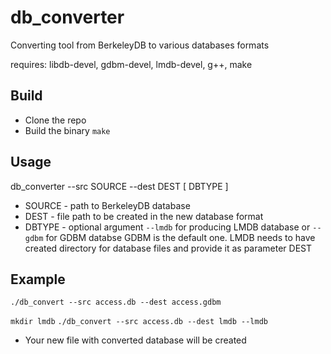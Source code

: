 # db\_converter
Converting tool from BerkeleyDB to various databases formats

requires: libdb-devel, gdbm-devel, lmdb-devel, g++, make

## Build
* Clone the repo
* Build the binary `make`
## Usage
db\_converter --src SOURCE --dest DEST [ DBTYPE ]
* SOURCE - path to BerkeleyDB database
* DEST - file path to be created in the new database format
* DBTYPE - optional argument `--lmdb` for producing LMDB database or `--gdbm` for GDBM databse
GDBM is the default one. LMDB needs to have created directory for database files and provide it as parameter DEST

## Example
`./db_convert --src access.db --dest access.gdbm`

`mkdir lmdb`
`./db_convert --src access.db --dest lmdb --lmdb`
* Your new file with converted database will be created
